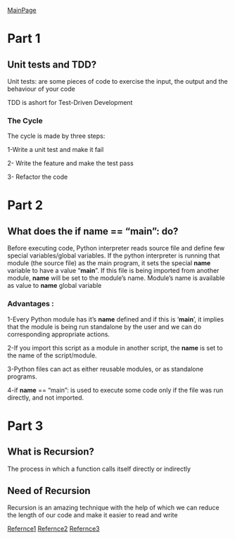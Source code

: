 [MainPage](../../../README.md)
# Part 1
## Unit tests and TDD?


Unit tests: are some pieces of code to exercise the input, the output and the behaviour of your code

TDD is ashort for Test-Driven Development 


### The Cycle
The cycle is made by three steps:

1-Write a unit test and make it fail

2- Write the feature and make the test pass

3- Refactor the code
# Part 2
## What does the if __name__ == “__main__”: do?
Before executing code, Python interpreter reads source file and define few special variables/global variables. 
If the python interpreter is running that module (the source file) as the main program, it sets the special __name__ variable to have a value “__main__”. If this file is being imported from another module, __name__ will be set to the module’s name. Module’s name is available as value to __name__ global variable


### Advantages :
1-Every Python module has it’s __name__ defined and if this is ‘__main__’, it implies that the module is being run standalone by the user and we can do corresponding appropriate actions.

2-If you import this script as a module in another script, the __name__ is set to the name of the script/module.

3-Python files can act as either reusable modules, or as standalone programs.

4-if __name__ == “main”: is used to execute some code only if the file was run directly, and not imported.



# Part 3
## What is Recursion? 
The process in which a function calls itself directly or indirectly 

## Need of Recursion

Recursion is an amazing technique with the help of which we can reduce the length of our code and make it easier to read and write

[Refernce1](https://code.likeagirl.io/in-tests-we-trust-tdd-with-python-af69f47e6932)
[Refernce2](https://www.geeksforgeeks.org/what-does-the-if-__name__-__main__-do/)
[Refernce3](https://www.geeksforgeeks.org/introduction-to-recursion-data-structure-and-algorithm-tutorials/)
